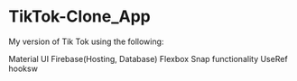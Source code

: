 # TikTok-Clone_App
My version of Tik Tok using the following:

Material UI
Firebase(Hosting, Database)
Flexbox
Snap functionality
UseRef hooksw
